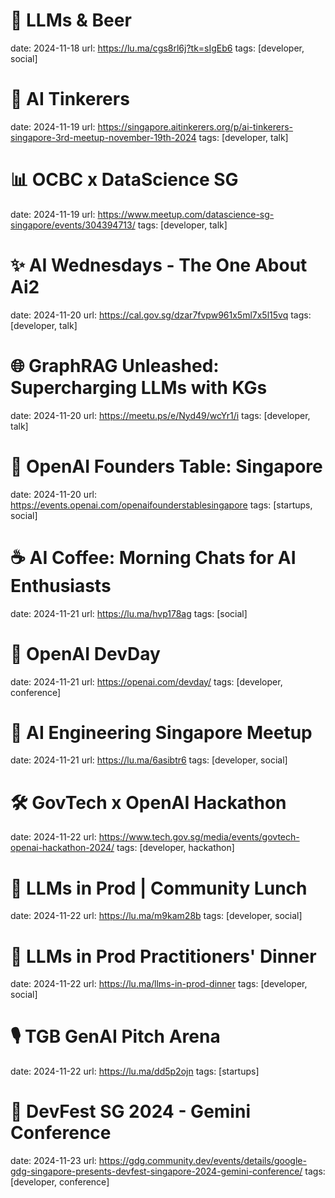 # 🍺 LLMs & Beer
date: 2024-11-18
url: https://lu.ma/cgs8rl6j?tk=sIgEb6
tags: [developer, social]

# 🧙 AI Tinkerers
date: 2024-11-19
url: https://singapore.aitinkerers.org/p/ai-tinkerers-singapore-3rd-meetup-november-19th-2024
tags: [developer, talk]

# 📊 OCBC x DataScience SG
date: 2024-11-19
url: https://www.meetup.com/datascience-sg-singapore/events/304394713/
tags: [developer, talk]

# ✨ AI Wednesdays - The One About Ai2
date: 2024-11-20
url: https://cal.gov.sg/dzar7fvpw961x5ml7x5l15vq
tags: [developer, talk]

# 🌐 GraphRAG Unleashed: Supercharging LLMs with KGs
date: 2024-11-20
url: https://meetu.ps/e/Nyd49/wcYr1/i
tags: [developer, talk]

# 🦄 OpenAI Founders Table: Singapore
date: 2024-11-20
url: https://events.openai.com/openaifounderstablesingapore
tags: [startups, social]

# ☕ AI Coffee: Morning Chats for AI Enthusiasts
date: 2024-11-21
url: https://lu.ma/hvp178ag
tags: [social]

# 🚀 OpenAI DevDay
date: 2024-11-21
url: https://openai.com/devday/
tags: [developer, conference]

# 👥 AI Engineering Singapore Meetup
date: 2024-11-21
url: https://lu.ma/6asibtr6
tags: [developer, social]

# 🛠️ GovTech x OpenAI Hackathon
date: 2024-11-22
url: https://www.tech.gov.sg/media/events/govtech-openai-hackathon-2024/
tags: [developer, hackathon]

# 🍕 LLMs in Prod | Community Lunch
date: 2024-11-22
url: https://lu.ma/m9kam28b
tags: [developer, social]

# 🍷 LLMs in Prod Practitioners' Dinner
date: 2024-11-22
url: https://lu.ma/llms-in-prod-dinner
tags: [developer, social]

# 🎙️ TGB GenAI Pitch Arena
date: 2024-11-22
url: https://lu.ma/dd5p2ojn
tags: [startups]

# 🧩 DevFest SG 2024 - Gemini Conference
date: 2024-11-23
url: https://gdg.community.dev/events/details/google-gdg-singapore-presents-devfest-singapore-2024-gemini-conference/
tags: [developer, conference]
